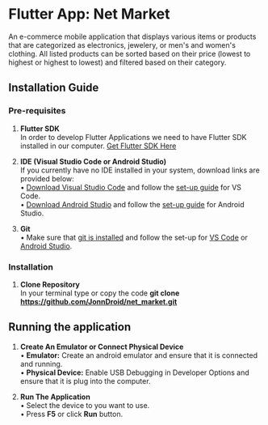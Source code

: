 # Flutter App: Net Market

An e-commerce mobile application that displays various items or products that are categorized as electronics, jewelery, or men's and women's clothing. All listed products can be sorted based on their price (lowest to highest or highest to lowest) and filtered based on their category.

## Installation Guide
### Pre-requisites
1. **Flutter SDK**\
In order to develop Flutter Applications we need to have Flutter SDK installed in our computer. [Get Flutter SDK Here](https://flutter-ko.dev/get-started/install)

2. **IDE (Visual Studio Code or Android Studio)**\
If you currently have no IDE installed in your system, download links are provided below:\
• [Download Visual Studio Code](https://code.visualstudio.com/download) and follow the [set-up guide](https://flutter-ko.dev/get-started/editor?tab=vscode) for VS Code.\
• [Download Android Studio](https://developer.android.com/studio) and follow the [set-up guide](https://flutter-ko.dev/get-started/editor?tab=androidstudio) for Android Studio.

3. **Git**\
• Make sure that [git is installed](https://github.com/git-guides/install-git) and follow the set-up for [VS Code](https://code.visualstudio.com/docs/sourcecontrol/intro-to-git) or [Android Studio](https://developer.android.com/studio/projects/version-control).

### Installation
1. **Clone Repository**\
 In your terminal type or copy the code **git clone https://github.com/JonnDroid/net_market.git**

## Running the application
1. **Create An Emulator or Connect Physical Device**\
• **Emulator:** Create an android emulator and ensure that it is connected and running.\
• **Physical Device:** Enable USB Debugging in Developer Options and ensure that it is plug into the computer.

2. **Run The Application**\
• Select the device to you want to use.\
• Press **F5** or click **Run** button.
